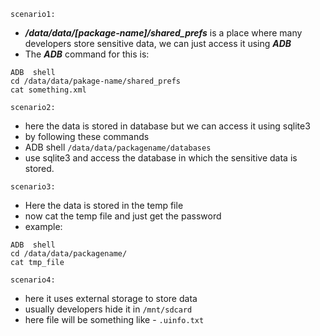 
`scenario1:` 
-  ﻿***/data/data/[package-name]/shared_prefs*** is a place where many developers store sensitive data, we can just access it using ***ADB*** 
- The ***ADB*** command for this is:
```shell
ADB  shell
cd /data/data/pakage-name/shared_prefs
cat something.xml
```

`scenario2:` 
- here the data is stored in database but we can access it using sqlite3
- by following these commands
- ADB  shell `/data/data/packagename/databases` 
- use sqlite3 and access the database in which the sensitive data is stored.


`scenario3:`
- Here the data is stored in the temp file
- now cat the temp file and just get the password 
- example: 

```shell 
ADB  shell 
cd /data/data/packagename/
cat tmp_file 
```


`scenario4:` 
- here it uses external storage  to store data 
- usually developers hide it in `/mnt/sdcard`
- here file will be something like - `.uinfo.txt` 

